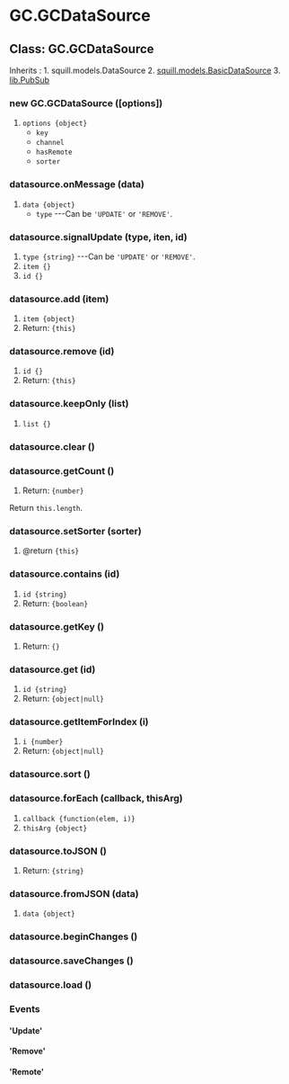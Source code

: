 # GC.GCDataSource

## Class: GC.GCDataSource

Inherits
:    1. squill.models.DataSource
     2. [squill.models.BasicDataSource](./squill/models/basicdatasource.html)
     3. [lib.PubSub](./lib/pubsub.html)

### new GC.GCDataSource ([options])
1. `options {object}`
	* `key`
	* `channel`
	* `hasRemote`
	* `sorter`


### datasource.onMessage (data)
1. `data {object}`
	* `type` ---Can be `'UPDATE'` or `'REMOVE'`.

### datasource.signalUpdate (type, iten, id)
1. `type {string}` ---Can be `'UPDATE'` or `'REMOVE'`.
2. `item {}`
3. `id {}`

### datasource.add (item)
1. `item {object}`
2. Return: `{this}`

### datasource.remove (id)
1. `id {}`
2. Return: `{this}`

### datasource.keepOnly (list)
1. `list {}`

### datasource.clear ()

### datasource.getCount ()
1. Return: `{number}`

Return `this.length`.

### datasource.setSorter (sorter)
1. @return `{this}`

### datasource.contains (id)
1. `id {string}`
2. Return: `{boolean}`

### datasource.getKey ()
1. Return: `{}`

### datasource.get (id)
1. `id {string}`
2. Return: `{object|null}`

### datasource.getItemForIndex (i)
1. `i {number}`
2. Return: `{object|null}`

### datasource.sort ()

### datasource.forEach (callback, thisArg)
1. `callback {function(elem, i)}`
2. `thisArg {object}`

### datasource.toJSON ()
1. Return: `{string}`

### datasource.fromJSON (data)
1. `data {object}`

### datasource.beginChanges ()

### datasource.saveChanges ()

### datasource.load ()

### Events

#### \'Update\'

#### \'Remove\'

#### \'Remote\'
